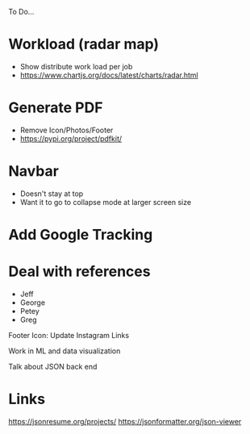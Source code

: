 To Do...

# Workload (radar map)
 - Show distribute work load per job
 - https://www.chartjs.org/docs/latest/charts/radar.html


# Generate PDF
 - Remove Icon/Photos/Footer
 - https://pypi.org/project/pdfkit/

# Navbar
 - Doesn't stay at top
 - Want it to go to collapse mode at larger screen size

# Add Google Tracking

# Deal with references
 - Jeff
 - George
 - Petey
 - Greg

Footer Icon: Update Instagram Links

Work in ML and data visualization

Talk about JSON back end

# Links
https://jsonresume.org/projects/
https://jsonformatter.org/json-viewer

